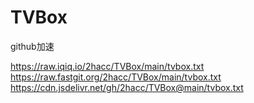 # TVBox

github加速

https://raw.iqiq.io/2hacc/TVBox/main/tvbox.txt
https://raw.fastgit.org/2hacc/TVBox/main/tvbox.txt
https://cdn.jsdelivr.net/gh/2hacc/TVBox@main/tvbox.txt
